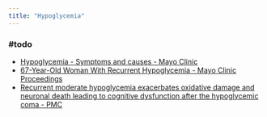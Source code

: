 ```yaml
---
title: "Hypoglycemia"
---
```


### #todo 
- [Hypoglycemia - Symptoms and causes - Mayo Clinic](https://www.mayoclinic.org/diseases-conditions/hypoglycemia/symptoms-causes/syc-20373685)
- [67-Year-Old Woman With Recurrent Hypoglycemia - Mayo Clinic Proceedings](https://www.mayoclinicproceedings.org/article/S0025-6196(11)62115-0/fulltext)
- [Recurrent moderate hypoglycemia exacerbates oxidative damage and neuronal death leading to cognitive dysfunction after the hypoglycemic coma - PMC](https://www.ncbi.nlm.nih.gov/pmc/articles/PMC6501509/)
